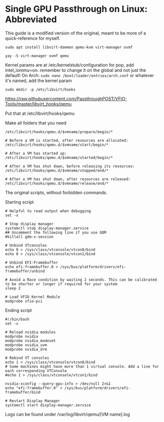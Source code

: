 
# Single GPU Passthrough on Linux: Abbreviated
This guide is a modified version of the original, meant to be more of a quick-reference for myself.

```sudo apt install libvirt-daemon qemu-kvm virt-manager ovmf```

```yay -S virt-manager ovmf qemu```

Kernel params are at /etc/kernelstub/configuration for pop, add intel_iommu=on. remember to change it on the global and not just the default!
On Arch: `sudo nano /boot/loader/entries/arch.conf` or whatever it's named, add the kernel param

```sudo mkdir -p /etc/libvirt/hooks```

https://raw.githubusercontent.com/PassthroughPOST/VFIO-Tools/master/libvirt_hooks/qemu

Put that at /etc/libvirt/hooks/qemu

Make all folders that you need

```# Before a VM is started, before resources are allocated:
/etc/libvirt/hooks/qemu.d/$vmname/prepare/begin/*

# Before a VM is started, after resources are allocated:
/etc/libvirt/hooks/qemu.d/$vmname/start/begin/*

# After a VM has started up:
/etc/libvirt/hooks/qemu.d/$vmname/started/begin/*

# After a VM has shut down, before releasing its resources:
/etc/libvirt/hooks/qemu.d/$vmname/stopped/end/*

# After a VM has shut down, after resources are released:
/etc/libvirt/hooks/qemu.d/$vmname/release/end/*
```

The original scripts, without forbidden commands.

Starting script

```#!/bin/bash
# Helpful to read output when debugging
set -x

# Stop display manager
systemctl stop display-manager.service
## Uncomment the following line if you use GDM
#killall gdm-x-session

# Unbind VTconsoles
echo 0 > /sys/class/vtconsole/vtcon0/bind
echo 0 > /sys/class/vtconsole/vtcon1/bind

# Unbind EFI-Framebuffer
echo efi-framebuffer.0 > /sys/bus/platform/drivers/efi-framebuffer/unbind

# Avoid a Race condition by waiting 2 seconds. This can be calibrated to be shorter or longer if required for your system
sleep 2

# Load VFIO Kernel Module  
modprobe vfio-pci  
```

Ending script

```
#!/bin/bash
set -x

# Reload nvidia modules
modprobe nvidia
modprobe nvidia_modeset
modprobe nvidia_uvm
modprobe nvidia_drm

# Rebind VT consoles
echo 1 > /sys/class/vtconsole/vtcon0/bind
# Some machines might have more than 1 virtual console. Add a line for each corresponding VTConsole
#echo 1 > /sys/class/vtconsole/vtcon1/bind

nvidia-xconfig --query-gpu-info > /dev/null 2>&1
echo "efi-framebuffer.0" > /sys/bus/platform/drivers/efi-framebuffer/bind

# Restart Display Manager
systemctl start display-manager.service

```

Logs can be found under /var/log/libvirt/qemu/[VM name].log
